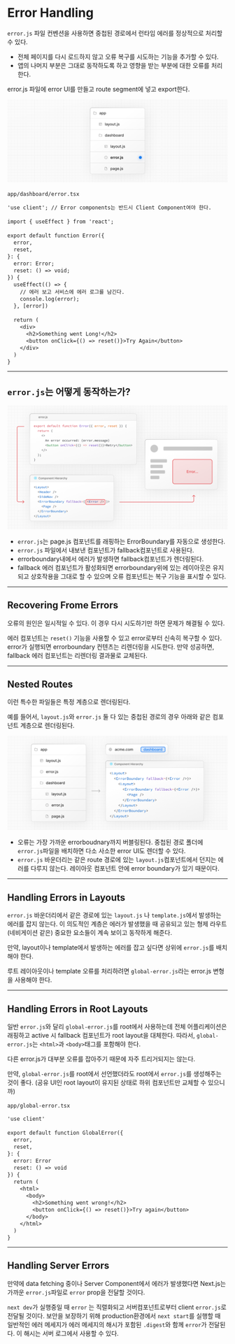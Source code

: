 # Error Handling

`error.js`  파일 컨벤션을 사용하면 중첩된 경로에서 런타임 에러를 정상적으로 처리할 수 있다.

- 전체 페이지를 다시 로드하지 않고 오류 복구를 시도하는 기능을 추가할 수 있다.
- 앱의 나머지 부분은 그대로 동작하도록 하고 영향을 받는 부분에 대한 오류를 처리한다.

error.js 파일에 error UI를 만들고 route segment에 넣고 export한다.

![error.js special file](../../../images/error-special-file.png)

`app/dashboard/error.tsx`

```tsx
'use client'; // Error components는 반드시 Client Component여야 한다.

import { useEffect } from 'react';

export default function Error({
  error,
  reset,
}: {
  error: Error;
  reset: () => void;
}) {
  useEffect(() => {
    // 에러 보고 서비스에 에러 로그를 남긴다.
    console.log(error);
  }, [error])
  
  return (
    <div>
      <h2>Something went Long!</h2>
      <button onClick={() => reset()}>Try Again</button>
    </div>
  )
}
```

---

## `error.js`는 어떻게 동작하는가?

![How error.js works](../../../images/error-overview.png)

- `error.js`는 page.js 컴포넌트를 래핑하는 ErrorBoundary를 자동으로 생성한다.
- `error.js` 파일에서 내보낸 컴포넌트가 fallback컴포넌트로 사용된다.
- errorboundary내에서 에러가 발생하면 fallback컴포넌트가 렌더링된다.
- fallback 에러 컴포넌트가 활성화되면 errorboundary위에 있는 레이아웃은 유지되고 상호작용을 그대로 할 수 있으며 오류 컴포넌트는 복구 기능을 표시할 수 있다.

---

## Recovering Frome Errors

오류의 원인은 일시적일 수 있다. 이 경우 다시 시도하기만 하면 문제가 해결될 수 있다.  

에러 컴포넌트는 `reset()` 기능을 사용할 수 있고 error로부터 신속히 복구할 수 있다. error가 실행되면 errorboundary 컨텐츠는 리렌더링을 시도한다. 만약 성공하면, fallback 에러 컴포넌트는 리렌더링 결과물로 교체된다.

---

## Nested Routes

이런 특수한 파일들은 특정 계층으로 렌더링된다.  

예를 들어서, `layout.js`와 `error.js` 둘 다 있는 중첩된 경로의 경우 아래와 같은 컴포넌트 계층으로 렌더링된다.

![Nested Error Component Hierarchy](../../../images/nested-error-component-hierarchy.png)

- 오류는 가장 가까운 errorboudnary까지 버블링된다. 중첩된 경로 폴더에 `error.js`파일을 배치하면 다소 사소한 error UI도 렌더할 수 있다.
- `error.js` 바운더리는 같은 route 경로에 있는 `layout.js`컴포넌트에서 던지는 에러를 다루지 않는다. 레이아웃 컴포넌트 안에 error boundary가 있기 때문이다.

---

## Handling Errors in Layouts

`error.js` 바운더리에서 같은 경로에 있는 `layout.js` 나 `template.js`에서 발생하는 에러를 잡지 않는다. 이 의도적인 계층은 에러가 발생했을 때 공유되고 있는 형제 라우트(네비게이션 같은) 중요한 요소들이 계속 보이고 동작하게 해준다.  

만약, layout이나 template에서 발생하는 에러를 잡고 싶다면 상위에 `error.js`를 배치해야 한다.  

루트 레이아웃이나 template 오류를 처리하려면 `global-error.js`라는 error.js 변형을 사용해야 한다.

---

## Handling Errors in Root Layouts

일반 `error.js`와 달리 `global-error.js`를 root에서 사용하는데 전체 어플리케이션은 래핑하고 active 시 fallback 컴포넌트가 root layout을 대체한다. 따라서, `global-error.js`는 `<html>`과 `<body>`태그를 포함해야 한다.  

다른 error.js가 대부분 오류를 잡아주기 때문에 자주 트리거되지는 않는다.  

만약, `global-error.js`를 root에서 선언했더라도 root에서 `error.js`를 생성해주는 것이 좋다. (공유 UI인 root layout이 유지된 상태로 하위 컴포넌트만 교체할 수 있으니까)

`app/global-error.tsx`

```tsx
'use client'
 
export default function GlobalError({
  error,
  reset,
}: {
  error: Error
  reset: () => void
}) {
  return (
    <html>
      <body>
        <h2>Something went wrong!</h2>
        <button onClick={() => reset()}>Try again</button>
      </body>
    </html>
  )
}
```

---

## Handling Server Errors

만약에 data fetching 중이나 Server Component에서 에러가 발생했다면 Next.js는 가까운 `error.js`파일로 `error` prop을 전달할 것이다.  

`next dev`가 실행중일 때 `error` 는 직렬화되고 서버컴포넌트로부터 client `error.js`로 전달될 것이다. 보안을 보장하기 위해 production환경에서 `next start`를 실행할 때 일반적인 에러 메세지가 에러 메세지의 해시가 포함된 `.digest`와 함께 `error`가 전달된다. 이 해시는 서버 로그에서 사용할 수 있다.